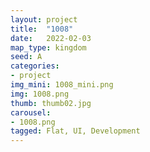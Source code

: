 ```yaml
---
layout: project
title:  "1008"
date:   2022-02-03
map_type: kingdom
seed: A
categories:
- project
img_mini: 1008_mini.png
img: 1008.png
thumb: thumb02.jpg
carousel:
- 1008.png
tagged: Flat, UI, Development
---
```

